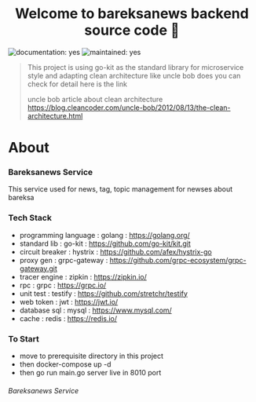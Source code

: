 <h1 align="center">Welcome to bareksanews backend source code 👋</h1>
<p>
  <img alt="documentation: yes" src="https://img.shields.io/badge/Documentation-Yes-green.svg" />
  <img alt="maintained: yes" src="https://img.shields.io/badge/Maintained-Yes-green.svg" />
</p>


>This project is using go-kit as the standard library for microservice style and adapting clean architecture like uncle bob does you can check for detail here is the link
>
>uncle bob article about clean architecture https://blog.cleancoder.com/uncle-bob/2012/08/13/the-clean-architecture.html



# About

### Bareksanews Service

This service used for news, tag, topic management for newses about bareksa

### Tech Stack

- programming language : golang : https://golang.org/
- standard lib : go-kit : https://github.com/go-kit/kit.git
- circuit breaker : hystrix : https://github.com/afex/hystrix-go
- proxy gen : grpc-gateway : https://github.com/grpc-ecosystem/grpc-gateway.git
- tracer engine : zipkin : https://zipkin.io/
- rpc : grpc : https://grpc.io/
- unit test : testify : https://github.com/stretchr/testify
- web token : jwt : https://jwt.io/
- database sql : mysql : https://www.mysql.com/
- cache : redis : https://redis.io/

### To Start

- move to prerequisite directory in this project
- then docker-compose up -d
- then go run main.go server live in 8010 port

###### Bareksanews Service